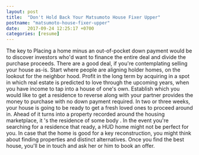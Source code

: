 ```yaml
---
layout: post
title:  "Don't Hold Back Your Matsumoto House Fixer Upper"
postname: "matsumoto-house-fixer-upper"
date:   2017-09-24 12:25:17 +0700
categories: [resume]
---
```

The key to Placing a home minus an out-of-pocket down payment would be to discover investors who'd want to finance the entire deal and divide the purchase proceeds. There are a good deal, if you're contemplating selling your house as-is. Start where people are aligning holder homes, on the lookout for the neighbor hood. Profit in the long term by acquiring in a spot in which real estate is predicted to love through the upcoming years, when you have income to tap into a house of one's own. Establish which you would like to get a residence to reverse along with your partner provides the money to purchase with no down payment required. In two or three weeks, your house is going to be ready to get a fresh loved ones to proceed around in. Ahead of it turns into a property recorded around the housing marketplace, it 's the residence of some body . In the event you're searching for a residence that ready, a HUD home might not be perfect for you. In case that the home is good for a key reconstruction, you might think about finding properties and distinct alternatives. Once you find the best house, you'll be in touch and ask her or him to book an offer.

